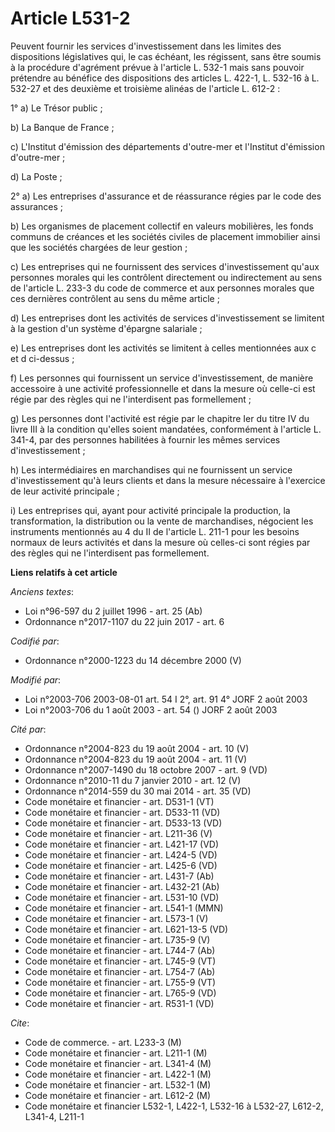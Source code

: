 # Article L531-2

Peuvent fournir les services d'investissement dans les limites des dispositions législatives qui, le cas échéant, les
régissent, sans être soumis à la procédure d'agrément prévue à l'article L. 532-1 mais sans pouvoir prétendre au bénéfice des
dispositions des articles L. 422-1, L. 532-16 à L. 532-27 et des deuxième et troisième alinéas de l'article L. 612-2 :

1° a) Le Trésor public ;

b) La Banque de France ;

c) L'Institut d'émission des départements d'outre-mer et l'Institut d'émission d'outre-mer ;

d) La Poste ;

2° a) Les entreprises d'assurance et de réassurance régies par le code des assurances ;

b) Les organismes de placement collectif en valeurs mobilières, les fonds communs de créances et les sociétés civiles de
placement immobilier ainsi que les sociétés chargées de leur gestion ;

c) Les entreprises qui ne fournissent des services d'investissement qu'aux personnes morales qui les contrôlent directement
ou indirectement au sens de l'article L. 233-3 du code de commerce et aux personnes morales que ces dernières contrôlent au
sens du même article ;

d) Les entreprises dont les activités de services d'investissement se limitent à la gestion d'un système d'épargne
salariale ;

e) Les entreprises dont les activités se limitent à celles mentionnées aux c et d ci-dessus ;

f) Les personnes qui fournissent un service d'investissement, de manière accessoire à une activité professionnelle et dans la
mesure où celle-ci est régie par des règles qui ne l'interdisent pas formellement ;

g) Les personnes dont l'activité est régie par le chapitre Ier du titre IV du livre III à la condition qu'elles soient
mandatées, conformément à l'article L. 341-4, par des personnes habilitées à fournir les mêmes services d'investissement ;

h) Les intermédiaires en marchandises qui ne fournissent un service d'investissement qu'à leurs clients et dans la mesure
nécessaire à l'exercice de leur activité principale ;

i) Les entreprises qui, ayant pour activité principale la production, la transformation, la distribution ou la vente de
marchandises, négocient les instruments mentionnés au 4 du II de l'article L. 211-1 pour les besoins normaux de leurs
activités et dans la mesure où celles-ci sont régies par des règles qui ne l'interdisent pas formellement.

**Liens relatifs à cet article**

_Anciens textes_:

  - Loi n°96-597 du 2 juillet 1996 - art. 25 (Ab)
  - Ordonnance n°2017-1107 du 22 juin 2017 - art. 6

_Codifié par_:

  - Ordonnance n°2000-1223 du 14 décembre 2000 (V)

_Modifié par_:

  - Loi n°2003-706 2003-08-01 art. 54 I 2°, art. 91 4° JORF 2 août 2003
  - Loi n°2003-706 du 1 août 2003 - art. 54 () JORF 2 août 2003

_Cité par_:

  - Ordonnance n°2004-823 du 19 août 2004 - art. 10 (V)
  - Ordonnance n°2004-823 du 19 août 2004 - art. 11 (V)
  - Ordonnance n°2007-1490 du 18 octobre 2007 - art. 9 (VD)
  - Ordonnance n°2010-11 du 7 janvier 2010 - art. 12 (V)
  - Ordonnance n°2014-559 du 30 mai 2014 - art. 35 (VD)
  - Code monétaire et financier - art. D531-1 (VT)
  - Code monétaire et financier - art. D533-11 (VD)
  - Code monétaire et financier - art. D533-13 (VD)
  - Code monétaire et financier - art. L211-36 (V)
  - Code monétaire et financier - art. L421-17 (VD)
  - Code monétaire et financier - art. L424-5 (VD)
  - Code monétaire et financier - art. L425-6 (VD)
  - Code monétaire et financier - art. L431-7 (Ab)
  - Code monétaire et financier - art. L432-21 (Ab)
  - Code monétaire et financier - art. L531-10 (VD)
  - Code monétaire et financier - art. L541-1 (MMN)
  - Code monétaire et financier - art. L573-1 (V)
  - Code monétaire et financier - art. L621-13-5 (VD)
  - Code monétaire et financier - art. L735-9 (V)
  - Code monétaire et financier - art. L744-7 (Ab)
  - Code monétaire et financier - art. L745-9 (VT)
  - Code monétaire et financier - art. L754-7 (Ab)
  - Code monétaire et financier - art. L755-9 (VT)
  - Code monétaire et financier - art. L765-9 (VD)
  - Code monétaire et financier - art. R531-1 (VD)

_Cite_:

  - Code de commerce. - art. L233-3 (M)
  - Code monétaire et financier - art. L211-1 (M)
  - Code monétaire et financier - art. L341-4 (M)
  - Code monétaire et financier - art. L422-1 (M)
  - Code monétaire et financier - art. L532-1 (M)
  - Code monétaire et financier - art. L612-2 (M)
  - Code monétaire et financier L532-1, L422-1, L532-16 à L532-27, L612-2, L341-4, L211-1
